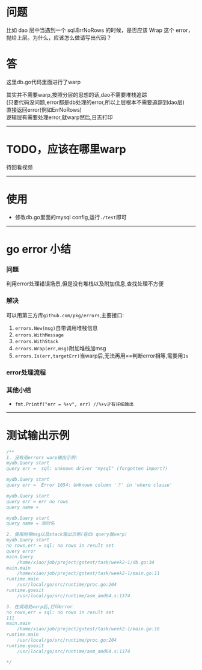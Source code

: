 # 问题
比如 dao 层中当遇到一个 sql.ErrNoRows 的时候，是否应该 Wrap 这个 error，抛给上层。为什么，应该怎么做请写出代码？
# 答
这里db.go代码里面进行了warp  

其实并不需要warp,按照分层的思想的话,dao不需要堆栈追踪  
(只要代码没问题,error都是db处理的error,所以上层根本不需要追踪到dao层)  
直接返回error(例如ErrNoRows)  
逻辑层有需要处理error,就warp然后,日志打印

***
# TODO，应该在哪里warp  
待回看视频


***
# 使用
* 修改db.go里面的mysql config,运行`./test`即可

***

# go error 小结
### 问题  
利用error处理错误场景,但是没有堆栈以及附加信息,查找处理不方便
### 解决  
可以用第三方库`github.com/pkg/errors`,主要接口:  
1. `errors.New(msg)`自带调用堆栈信息
2. `errors.WithMessage`
3. `errors.WithStack`
4. `errors.Wrap(err,msg)`附加堆栈加msg
5. `errors.Is(err,targetErr)`当warp后,无法再用==判断error相等,需要用`Is`

### error处理流程
<!-- 1. 底层,error生成处,`warp`1次即可  
(dao层的可以不用warp,直接返回error,因为都是db处理级别error,只要dao层逻辑代码没问题的话,这样堆栈根本不需要追踪到dao层)
2. 中间,不处理error的层,直接返回error即可
3. 上层,处理error后,打日志,不再返回error
> 或者, -->

### 其他小结
* `fmt.Printf("err = %+v", err) //%+v才有详细输出`

***
# 测试输出示例
```js
/**
1. 没有用errors warp输出示例:
mydb.Query start
query err =  sql: unknown driver "mysql" (forgotten import?)

mydb.Query start
query err =  Error 1054: Unknown column '？' in 'where clause'

mydb.Query start
query err = err no rows
query name =

mydb.Query start
query name = 测时名

2. 使用附带msg以及stack输出示例(在db query就warp)
mydb.Query start
no rows,err = sql: no rows in result set
query error
main.Query
	/home/xiao/job/project/gotest/task/week2-1/db.go:34
main.main
	/home/xiao/job/project/gotest/task/week2-1/main.go:11
runtime.main
	/usr/local/go/src/runtime/proc.go:204
runtime.goexit
	/usr/local/go/src/runtime/asm_amd64.s:1374

3. 在调用处warp后,打印error
no rows,err = sql: no rows in result set
111
main.main
	/home/xiao/job/project/gotest/task/week2-1/main.go:16
runtime.main
	/usr/local/go/src/runtime/proc.go:204
runtime.goexit
	/usr/local/go/src/runtime/asm_amd64.s:1374

*/
```